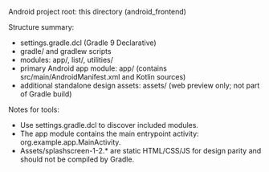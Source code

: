 Android project root: this directory (android_frontend)

Structure summary:
- settings.gradle.dcl (Gradle 9 Declarative)
- gradle/ and gradlew scripts
- modules: app/, list/, utilities/
- primary Android app module: app/ (contains src/main/AndroidManifest.xml and Kotlin sources)
- additional standalone design assets: assets/ (web preview only; not part of Gradle build)

Notes for tools:
- Use settings.gradle.dcl to discover included modules.
- The app module contains the main entrypoint activity: org.example.app.MainActivity.
- Assets/splashscreen-1-2.* are static HTML/CSS/JS for design parity and should not be compiled by Gradle.
